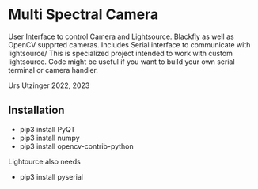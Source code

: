 # Multi Spectral Camera
User Interface to control Camera and Lightsource.
Blackfly as well as OpenCV supprted cameras.
Includes Serial interface to communicate with lightsource/
This is specialized project intended to work with custom lightsource.
Code might be useful if you want to build your own serial terminal or camera handler.

Urs Utzinger
2022, 2023

##  Installation
- pip3 install PyQT
- pip3 install numpy
- pip3 install opencv-contrib-python

Lightource also needs
- pip3 install pyserial
